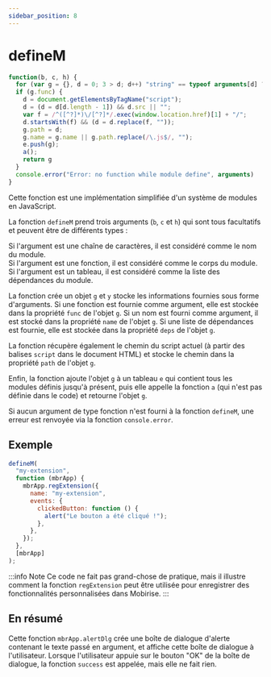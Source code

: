 ```yaml
---
sidebar_position: 8
---
```


# defineM

```js
function(b, c, h) {
  for (var g = {}, d = 0; 3 > d; d++) "string" == typeof arguments[d] ? g.name = arguments[d] : "function" == typeof arguments[d] ? g.func = arguments[d] : "object" == typeof arguments[d] && arguments[d] instanceof Array && (g.deps = arguments[d]);
  if (g.func) {
    d = document.getElementsByTagName("script");
    d = (d = d[d.length - 1]) && d.src || "";
    var f = /^([^?]*)\/[^?]*/.exec(window.location.href)[1] + "/";
    d.startsWith(f) && (d = d.replace(f, ""));
    g.path = d;
    g.name = g.name || g.path.replace(/\.js$/, "");
    e.push(g);
    a();
    return g
  }
  console.error("Error: no function while module define", arguments)
}
```

Cette fonction est une implémentation simplifiée d'un système de modules en JavaScript.

La fonction `defineM` prend trois arguments (`b`, `c` et `h`) qui sont tous facultatifs et peuvent être de différents types :

Si l'argument est une chaîne de caractères, il est considéré comme le nom du module.<br/>
Si l'argument est une fonction, il est considéré comme le corps du module.<br/>
Si l'argument est un tableau, il est considéré comme la liste des dépendances du module.

La fonction crée un objet `g` et `y` stocke les informations fournies sous forme d'arguments. Si une fonction est fournie comme argument, elle est stockée dans la propriété `func` de l'objet `g`. Si un nom est fourni comme argument, il est stocké dans la propriété `name` de l'objet `g`. Si une liste de dépendances est fournie, elle est stockée dans la propriété `deps` de l'objet `g`.

La fonction récupère également le chemin du script actuel (à partir des balises `script` dans le document HTML) et stocke le chemin dans la propriété `path` de l'objet `g`.

Enfin, la fonction ajoute l'objet `g` à un tableau `e` qui contient tous les modules définis jusqu'à présent, puis elle appelle la fonction `a` (qui n'est pas définie dans le code) et retourne l'objet `g`.

Si aucun argument de type fonction n'est fourni à la fonction `defineM`, une erreur est renvoyée via la fonction `console.error`.

## Exemple

```js
defineM(
  "my-extension",
  function (mbrApp) {
    mbrApp.regExtension({
      name: "my-extension",
      events: {
        clickedButton: function () {
          alert("Le bouton a été cliqué !");
        },
      },
    });
  },
  [mbrApp]
);
```

:::info Note
Ce code ne fait pas grand-chose de pratique, mais il illustre comment la fonction `regExtension` peut être utilisée pour enregistrer des fonctionnalités personnalisées dans Mobirise.
:::

## En résumé

Cette fonction `mbrApp.alertDlg` crée une boîte de dialogue d'alerte contenant le texte passé en argument, et affiche cette boîte de dialogue à l'utilisateur. Lorsque l'utilisateur appuie sur le bouton "OK" de la boîte de dialogue, la fonction `success` est appelée, mais elle ne fait rien.
